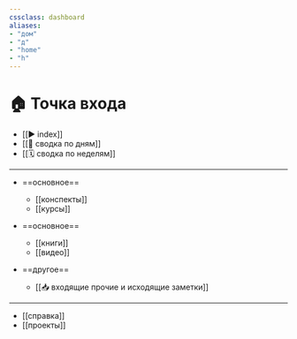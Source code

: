 ```yaml
---
cssclass: dashboard
aliases:
- "дом"
- "д"
- "home"
- "h"
---
```

# 🏠 Точка входа

- [[▶️ index]]
- [[📅 сводка по дням]]
- [[🗓️ сводка по неделям]]

---
- ==основное==
	- [[конспекты]]
	- [[курсы]]
- ==основное==
	- [[книги]]
	- [[видео]]

- ==другое==
	- [[📥 входящие прочие и исходящие заметки]]
---
- [[справка]]
- [[проекты]]
